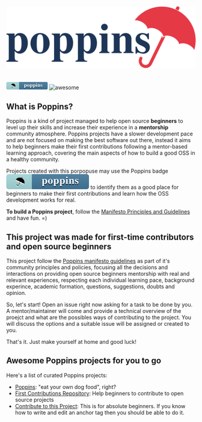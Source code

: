 <div align="center">
  <br />
    <br />
  <img src="logo-poppins-horizontal.svg" alt="Poppins">
</div>
<br />
<br />
  <img height="20" src="badge-poppins.svg" alt="Poppins">
  <img src="https://camo.githubusercontent.com/1997c7e760b163a61aba3a2c98f21be8c524be29/68747470733a2f2f617765736f6d652e72652f62616467652e737667" alt="awesome">


## What is Poppins?

Poppins is a kind of project managed to help open source **beginners** to level up their skills and increase their experience in a **mentorship** community atmosphere. Poppins projects have a slower development pace and are not focused on making the best software out there, instead it aims to help beginners make their first contributions following a mentor-based learning approach, covering the main aspects of how to build a good OSS in a healthy community.

Projects created with this porpopuse may use the Poppins badge <img src="badge-poppins.svg" alt="Poppins"> to identify them as a good place for beginners to make their first contributions and learn how the OSS development works for real.

**To build a Poppins project**, follow the [Manifesto Principles and Guidelines](MANIFESTO.md) and have fun. =)

## This project was made for first-time contributors and open source beginners

This project follow the [Poppins manifesto guidelines](https://github.com/bancodobrasil/poppins) as part of it's community principles and policies, focusing all the decisions and interactions on providing open source beginners mentorship with real and relevant experiences, respecting each individual learning pace, background experince, academic formation, questions, suggestions, doubts and opinion. 

So, let's start! Open an issue right now asking for a task to be done by you. A mentor/maintainer will come and provide a technical overview of the proejct and what are the possibles ways of contributing to the project. You will discuss the options and a suitable issue will be assigned or created to you. 

That's it. Just make yourself at home and good luck!

## Awesome Poppins projects for you to go

Here's a list of curated Poppins projects:
- [Poppins](https://github.com/bancodobrasil/poppins): "eat your own dog food", right?
- [First Contributions Repository](https://github.com/firstcontributions/first-contributions): Help beginners to contribute to open source projects
- [Contribute to this Project](https://github.com/Syknapse/Contribute-To-This-Project): This is for absolute beginners. If you know how to write and edit an anchor tag <a href="" target=""></a> then you should be able to do it.

